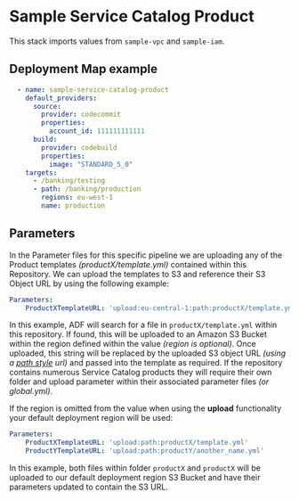 # Sample Service Catalog Product

This stack imports values from `sample-vpc` and `sample-iam`.

## Deployment Map example

```yaml
  - name: sample-service-catalog-product
    default_providers:
      source:
        provider: codecommit
        properties:
          account_id: 111111111111
      build:
        provider: codebuild
        properties:
          image: "STANDARD_5_0"
    targets:
      - /banking/testing
      - path: /banking/production
        regions: eu-west-1
        name: production
```

## Parameters

In the Parameter files for this specific pipeline we are uploading any of the
Product templates *(productX/template.yml)* contained within this Repository.
We can upload the templates to S3 and reference their S3 Object URL by using
the following example:

```yaml
Parameters:
    ProductXTemplateURL: 'upload:eu-central-1:path:productX/template.yml'
```

In this example, ADF will search for a file in `productX/template.yml` within
this repository. If found, this will be uploaded to an Amazon S3 Bucket within
the region defined within the value *(region is optional)*. Once uploaded, this
string will be replaced by the uploaded S3 object URL *(using a
[path style](https://docs.aws.amazon.com/AmazonS3/latest/dev/VirtualHosting.html)
url)* and passed into the template as required. If the repository contains
numerous Service Catalog products they will require their own folder and upload
parameter within their associated parameter files *(or global.yml)*.

If the region is omitted from the value when using the **upload** functionality
your default deployment region will be used:

```yaml
Parameters:
    ProductXTemplateURL: 'upload:path:productX/template.yml'
    ProductYTemplateURL: 'upload:path:productY/another_name.yml'
```

In this example, both files within folder `productX` and `productX` will be
uploaded to our default deployment region S3 Bucket and have their parameters
updated to contain the S3 URL.
